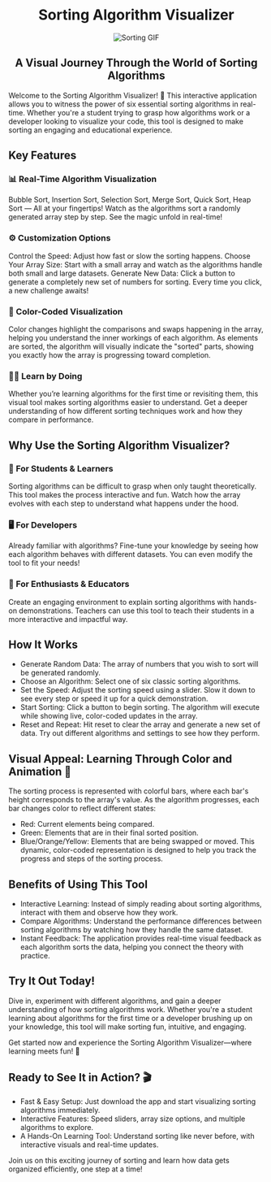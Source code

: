 <h1 align="center">Sorting Algorithm Visualizer</h1>

<p align="center">
  <img src="https://miro.medium.com/v2/resize:fit:1400/1*5WXRN62ddiM_Gcf4GDdCZg.gif" alt="Sorting GIF" />
</p>

<h2 align="center">A Visual Journey Through the World of Sorting Algorithms</h2>

Welcome to the Sorting Algorithm Visualizer! 🚀 This interactive application allows you to witness the power of six essential sorting algorithms in real-time. Whether you're a student trying to grasp how algorithms work or a developer looking to visualize your code, this tool is designed to make sorting an engaging and educational experience. 

## Key Features
### 📊 Real-Time Algorithm Visualization
Bubble Sort, Insertion Sort, Selection Sort, Merge Sort, Quick Sort, Heap Sort — All at your fingertips!
Watch as the algorithms sort a randomly generated array step by step. See the magic unfold in real-time!

### ⚙️ Customization Options
Control the Speed: Adjust how fast or slow the sorting happens.
Choose Your Array Size: Start with a small array and watch as the algorithms handle both small and large datasets.
Generate New Data: Click a button to generate a completely new set of numbers for sorting. Every time you click, a new challenge awaits!

### 🌈 Color-Coded Visualization
Color changes highlight the comparisons and swaps happening in the array, helping you understand the inner workings of each algorithm.
As elements are sorted, the algorithm will visually indicate the "sorted" parts, showing you exactly how the array is progressing toward completion.

### 🧑‍🏫 Learn by Doing
Whether you’re learning algorithms for the first time or revisiting them, this visual tool makes sorting algorithms easier to understand.
Get a deeper understanding of how different sorting techniques work and how they compare in performance.

## Why Use the Sorting Algorithm Visualizer?
### 🎯 For Students & Learners
Sorting algorithms can be difficult to grasp when only taught theoretically. This tool makes the process interactive and fun. Watch how the array evolves with each step to understand what happens under the hood.

### 🖥️ For Developers
Already familiar with algorithms? Fine-tune your knowledge by seeing how each algorithm behaves with different datasets. You can even modify the tool to fit your needs!

### 🚀 For Enthusiasts & Educators
Create an engaging environment to explain sorting algorithms with hands-on demonstrations. Teachers can use this tool to teach their students in a more interactive and impactful way.

## How It Works

* Generate Random Data: The array of numbers that you wish to sort will be generated randomly.
* Choose an Algorithm: Select one of six classic sorting algorithms.
* Set the Speed: Adjust the sorting speed using a slider. Slow it down to see every step or speed it up for a quick demonstration.
* Start Sorting: Click a button to begin sorting. The algorithm will execute while showing live, color-coded updates in the array.
* Reset and Repeat: Hit reset to clear the array and generate a new set of data. Try out different algorithms and settings to see how they perform.

## Visual Appeal: Learning Through Color and Animation 🎨
The sorting process is represented with colorful bars, where each bar's height corresponds to the array's value. As the algorithm progresses, each bar changes color to reflect different states:

* Red: Current elements being compared.
* Green: Elements that are in their final sorted position.
* Blue/Orange/Yellow: Elements that are being swapped or moved.
This dynamic, color-coded representation is designed to help you track the progress and steps of the sorting process.

## Benefits of Using This Tool
* Interactive Learning: Instead of simply reading about sorting algorithms, interact with them and observe how they work.
* Compare Algorithms: Understand the performance differences between sorting algorithms by watching how they handle the same dataset.
* Instant Feedback: The application provides real-time visual feedback as each algorithm sorts the data, helping you connect the theory with practice.

## Try It Out Today!
Dive in, experiment with different algorithms, and gain a deeper understanding of how sorting algorithms work. Whether you're a student learning about algorithms for the first time or a developer brushing up on your knowledge, this tool will make sorting fun, intuitive, and engaging.

Get started now and experience the Sorting Algorithm Visualizer—where learning meets fun! 🎉

## Ready to See It in Action? 🎬
* Fast & Easy Setup: Just download the app and start visualizing sorting algorithms immediately.
* Interactive Features: Speed sliders, array size options, and multiple algorithms to explore.
* A Hands-On Learning Tool: Understand sorting like never before, with interactive visuals and real-time updates.

Join us on this exciting journey of sorting and learn how data gets organized efficiently, one step at a time!
